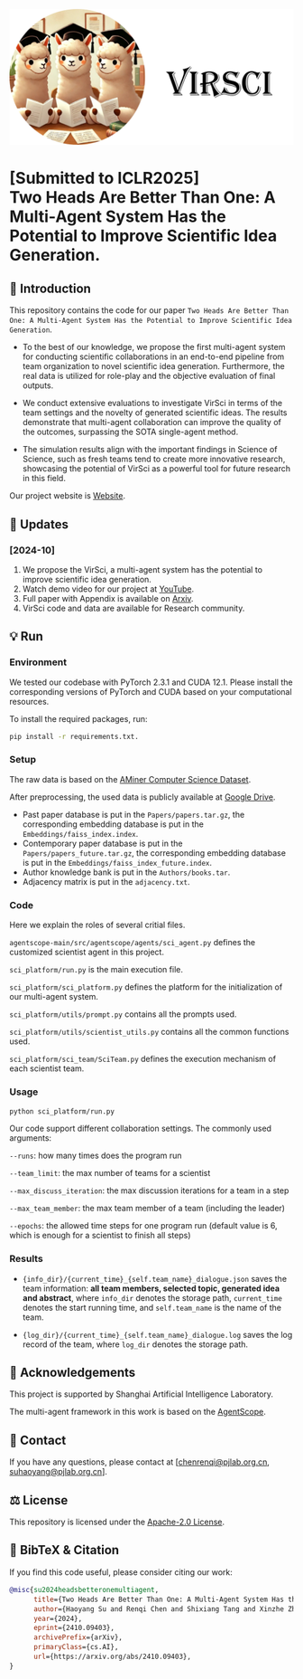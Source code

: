 <p align="center">
  <img src='logo.png' width=800>
</p>

# [Submitted to ICLR2025] <br> Two Heads Are Better Than One: A Multi-Agent System Has the Potential to Improve Scientific Idea Generation.

## 👀 Introduction

This repository contains the code for our paper `Two Heads Are Better Than One: A Multi-Agent System Has the Potential to Improve Scientific Idea Generation`. 

- To the best of our knowledge, we propose the first multi-agent system for conducting scientific collaborations in an end-to-end pipeline from team organization to novel scientific idea generation. Furthermore, the real data is utilized for role-play and the objective evaluation of final outputs.

- We conduct extensive evaluations to investigate VirSci in terms of the team settings and the novelty of generated scientific ideas. The results demonstrate that multi-agent collaboration can improve the quality of the outcomes, surpassing the SOTA single-agent method.

- The simulation results align with the important findings in Science of Science, such as fresh teams tend to create more innovative research, showcasing the potential of VirSci as a powerful tool for future research in this field.

Our project website is [Website](https://renqichen.github.io/Social_Science/).

## 📆 Updates 
### [2024-10]
1. We propose the VirSci, a multi-agent system has the potential to improve scientific idea generation.
2. Watch demo video for our project at <a href="https://www.youtube.com/watch?v=oMSEAeGfTIk" target="_blank">YouTube</a>.
3. Full paper with Appendix is available on <a href="https://arxiv.org/abs/2306.06687" target="_blank">Arxiv</a>.
4. VirSci code and data are available for Research community.

## 💡 Run
### Environment

We tested our codebase with PyTorch 2.3.1 and CUDA 12.1. Please install the corresponding versions of PyTorch and CUDA based on your computational resources.

To install the required packages, run:
```bash
pip install -r requirements.txt.
```

### Setup

The raw data is based on the [AMiner Computer Science Dataset](https://www.aminer.cn/aminernetwork).

After preprocessing, the used data is publicly available at [Google Drive](https://drive.google.com/drive/folders/1ZwWMBQ5oK-l4VuzMa60GbMND0g2EIxIu?usp=sharing).

- Past paper database is put in the `Papers/papers.tar.gz`, the corresponding embedding database is put in the `Embeddings/faiss_index.index`.
- Contemporary paper database is put in the `Papers/papers_future.tar.gz`, the corresponding embedding database is put in the `Embeddings/faiss_index_future.index`.
- Author knowledge bank is put in the `Authors/books.tar`.
- Adjacency matrix is put in the `adjacency.txt`.

### Code

Here we explain the roles of several critial files.

`agentscope-main/src/agentscope/agents/sci_agent.py` defines the customized scientist agent in this project.

`sci_platform/run.py` is the main execution file.

`sci_platform/sci_platform.py` defines the platform for the initialization of our multi-agent system.

`sci_platform/utils/prompt.py` contains all the prompts used.

`sci_platform/utils/scientist_utils.py` contains all the common functions used.

`sci_platform/sci_team/SciTeam.py` defines the execution mechanism of each scientist team.

### Usage

```
python sci_platform/run.py
```

Our code support different collaboration settings. The commonly used arguments:

`--runs`: how many times does the program run

`--team_limit`: the max number of teams for a scientist

`--max_discuss_iteration`: the max discussion iterations for a team in a step

`--max_team_member`: the max team member of a team (including the leader)

`--epochs`: the allowed time steps for one program run (default value is 6, which is enough for a scientist to finish all steps)

### Results

- `{info_dir}/{current_time}_{self.team_name}_dialogue.json` saves the team information: **all team members, selected topic, generated idea and abstract**, where `info_dir` denotes the storage path, `current_time` denotes the start running time, and `self.team_name` is the name of the team.

- `{log_dir}/{current_time}_{self.team_name}_dialogue.log` saves the log record of the team, where `log_dir` denotes the storage path.

## 🙏 Acknowledgements

This project is supported by Shanghai Artificial Intelligence Laboratory.

The multi-agent framework in this work is based on the [AgentScope](https://github.com/modelscope/agentscope).

## 📧 Contact

If you have any questions, please  contact at [chenrenqi@pjlab.org.cn, suhaoyang@pjlab.org.cn].

## ⚖ License

This repository is licensed under the [Apache-2.0 License](LICENSE).

## 📌 BibTeX & Citation

If you find this code useful, please consider citing our work:

```bibtex
@misc{su2024headsbetteronemultiagent,
      title={Two Heads Are Better Than One: A Multi-Agent System Has the Potential to Improve Scientific Idea Generation}, 
      author={Haoyang Su and Renqi Chen and Shixiang Tang and Xinzhe Zheng and Jingzhe Li and Zhenfei Yin and Wanli Ouyang and Nanqing Dong},
      year={2024},
      eprint={2410.09403},
      archivePrefix={arXiv},
      primaryClass={cs.AI},
      url={https://arxiv.org/abs/2410.09403}, 
}
```

